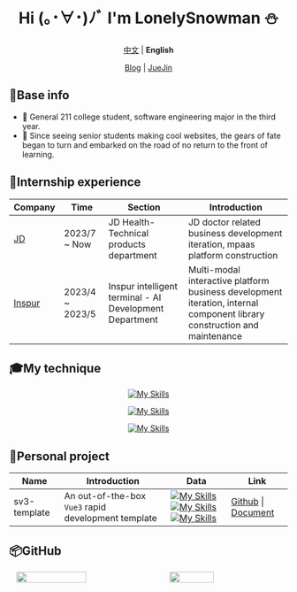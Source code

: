 <div align="center">

# Hi (｡･∀･)ﾉﾞ I'm LonelySnowman ⛄</h1>

[中文](./README.md) | **English**

[Blog](https://snowhouse.space) | [JueJin](https://juejin.cn/user/550219962923015)

</div>

## 📧Base info

- 🎹 General 211 college student, software engineering major in the third year.
- 🎷 Since seeing senior students making cool websites, the gears of fate began to turn and embarked on the road of no return to the front of learning.

## 📕Internship experience

<div align="center">

| Company                            | Time            | Section                                                    | Introduction                                                         |
| ---------------------------------- | --------------- | ------------------------------------------------------- | ------------------------------------------------------------ |
| [JD](https://about.jd.com/company) | 2023/7 ~ Now    | JD Health-Technical products department                 | JD doctor related business development iteration, mpaas platform construction |
| [Inspur](https://www.inspur.com)   | 2023/4 ~ 2023/5 | Inspur intelligent terminal - AI Development Department | Multi-modal interactive platform business development iteration, internal component library construction and maintenance |

</div>


## 🎓My technique

<div align="center">

[![My Skills](https://skillicons.dev/icons?i=vue,react)](https://skillicons.dev)

[![My Skills](https://skillicons.dev/icons?i=webpack,vite,rollup)](https://skillicons.dev)

[![My Skills](https://skillicons.dev/icons?i=js,ts,nodejs,python,java)](https://skillicons.dev)

</div>

## 📝Personal project

<div align="center">

| Name     | Introduction                         | Data                                                     | Link                                                     |
| ------------ | -------------------------------- | ------------------------------------------------------------ | ------------------------------------------------------------ |
| sv3-template | An out-of-the-box `Vue3` rapid development template | [![My Skills](https://img.shields.io/github/stars/LonelySnowman/sv3-template)](https://github.com/lonelysnowman/sv3-template)[![My Skills](https://img.shields.io/github/forks/LonelySnowman/sv3-template)](https://github.com/lonelysnowman/sv3-template)[![My Skills](https://img.shields.io/github/issues/LonelySnowman/sv3-template)](https://github.com/lonelysnowman/sv3-template) | [Github](https://github.com/lonelysnowman/sv3-template) \| [Document](https://sv3-docs.snowhouse.space) |

</div>

## 📦GitHub

<div style="display: flex; justify-content: space-around;" >
  <img width="50%" src="https://github-readme-stats.vercel.app/api?username=LonelySnowman&theme=highcontrast" />
  <img width="40%" src="https://cdn.jsdelivr.net/gh/lonelysnowman/lonelysnowman/imgs/code.gif" />
</div>

      